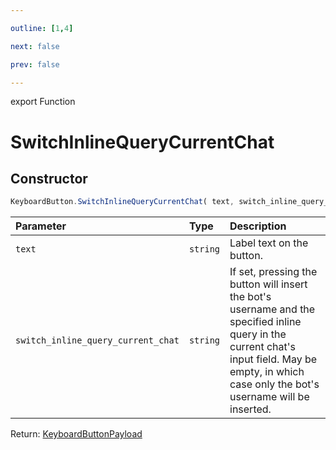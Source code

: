 ```yaml
---

outline: [1,4]

next: false

prev: false

---
```


export Function
# SwitchInlineQueryCurrentChat

## Constructor
 ```ts
 KeyboardButton.SwitchInlineQueryCurrentChat( text, switch_inline_query_current_chat )
 ```
 
 | Parameter | Type | Description |
| :--- | :--- | :--- |
| `text` | `string` | Label text on the button. |
| `switch_inline_query_current_chat` | `string` | If set, pressing the button will insert the bot's username and the specified inline query in the current chat's input field. May be empty, in which case only the bot's username will be inserted. |

Return: [KeyboardButtonPayload](../../../interfaces/KeyboardButtonPayload.md)
